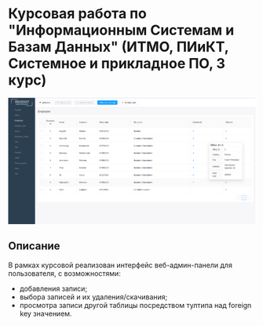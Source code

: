 # Курсовая работа по "Информационным Системам и Базам Данных" (ИТМО, ПИиКТ, Системное и прикладное ПО, 3 курс)

![example](example.png)

## Описание
В рамках курсовой реализован интерфейс веб-админ-панели для пользователя, с возможностями:
- добавления записи;
- выбора записей и их удаления/скачивания;
- просмотра записи другой таблицы посредством тултипа над foreign key значением.